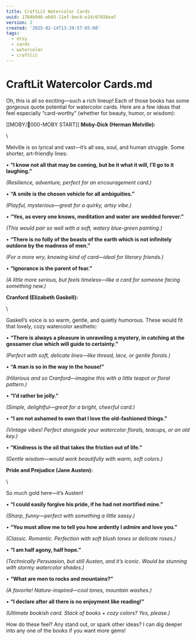 ```yaml
---
title: CraftLit Watercolor Cards
uuid: 1704b946-eb03-11ef-bec4-e14c67656eaf
version: 2
created: '2025-02-14T13:39:57-05:00'
tags:
  - etsy
  - cards
  - watercolor
  - craftlit
---
```

# CraftLit Watercolor Cards.md






Oh, this is all so exciting—such a rich lineup! Each of those books has some *gorgeous* quote potential for watercolor cards. Here are a few ideas that feel especially “card-worthy” (whether for beauty, humor, or wisdom):

[[MOBY/🎤000-MOBY START]] 
**Moby-Dick (Herman Melville):**

\

Melville is so lyrical and vast—it’s all sea, soul, and human struggle. Some shorter, art-friendly lines:

• **“I know not all that may be coming, but be it what it will, I’ll go to it laughing.”**

*(Resilience, adventure, perfect for an encouragement card.)*

• **“A smile is the chosen vehicle for all ambiguities.”**

*(Playful, mysterious—great for a quirky, artsy vibe.)*

• **“Yes, as every one knows, meditation and water are wedded forever.”**

*(This would pair so well with a soft, watery blue-green painting.)*

• **“There is no folly of the beasts of the earth which is not infinitely outdone by the madness of men.”**

*(For a more wry, knowing kind of card—ideal for literary friends.)*

• **“Ignorance is the parent of fear.”**

*(A little more serious, but feels timeless—like a card for someone facing something new.)*

**Cranford (Elizabeth Gaskell):**

\

Gaskell’s voice is so warm, gentle, and quietly humorous. These would fit that lovely, cozy watercolor aesthetic:

• **“There is always a pleasure in unraveling a mystery, in catching at the gossamer clue which will guide to certainty.”**

*(Perfect with soft, delicate lines—like thread, lace, or gentle florals.)*

• **“A man is so in the way in the house!”**

*(Hilarious and so Cranford—imagine this with a little teapot or floral pattern.)*

• **“I’d rather be jolly.”**

*(Simple, delightful—great for a bright, cheerful card.)*

• **“I am not ashamed to own that I love the old-fashioned things.”**

*(Vintage vibes! Perfect alongside your watercolor florals, teacups, or an old key.)*

• **“Kindness is the oil that takes the friction out of life.”**

*(Gentle wisdom—would work beautifully with warm, soft colors.)*

**Pride and Prejudice (Jane Austen):**

\

So much gold here—it’s Austen!

• **“I could easily forgive his pride, if he had not mortified mine.”**

*(Sharp, funny—perfect with something a little sassy.)*

• **“You must allow me to tell you how ardently I admire and love you.”**

*(Classic. Romantic. Perfection with soft blush tones or delicate roses.)*

• **“I am half agony, half hope.”**

*(Technically Persuasion, but still Austen, and it’s iconic. Would be stunning with stormy watercolor shades.)*

• **“What are men to rocks and mountains?”**

*(A favorite! Nature-inspired—cool tones, mountain washes.)*

• **“I declare after all there is no enjoyment like reading!”**

*(Ultimate bookish card. Stack of books + cozy colors? Yes, please.)*

How do these feel? Any stand out, or spark other ideas? I can dig deeper into any one of the books if you want more gems!